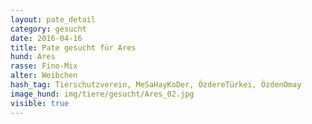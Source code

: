 ```yaml
---
layout: pate_detail
category: gesucht
date: 2016-04-16
title: Pate gesucht für Ares
hund: Ares
rasse: Fino-Mix
alter: Weibchen
hash_tag: Tierschutzverein, MeSaHayKoDer, ÖzdereTürkei, ÖzdenOmay
image_hund: img/tiere/gesucht/Ares_02.jpg
visible: true
---
```

